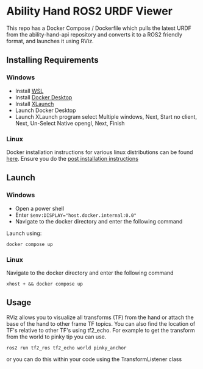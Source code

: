 # Ability Hand ROS2 URDF Viewer

This repo has a Docker Compose / Dockerfile which pulls the latest URDF from the 
ability-hand-api repository and converts it to a ROS2 friendly format, and 
launches it using RViz.

## Installing Requirements

### Windows

- Install [WSL](https://learn.microsoft.com/en-us/windows/wsl/install)
- Install [Docker Desktop](https://www.docker.com/products/docker-desktop/)
- Install [XLaunch](https://sourceforge.net/projects/vcxsrv/)
- Launch Docker Desktop
- Launch XLaunch program select Multiple windows, Next, Start no client, Next, Un-Select Native opengl, Next, Finish

### Linux

Docker installation instructions for various linux distributions can be found
[here](https://docs.docker.com/engine/install/). Ensure you do the 
[post installation instructions](https://docs.docker.com/engine/install/linux-postinstall/)


## Launch

### Windows

- Open a power shell
- Enter `$env:DISPLAY="host.docker.internal:0.0"`
- Navigate to the docker directory and enter the following command

Launch using:

`docker compose up`

### Linux

Navigate to the docker directory and enter the following command

`xhost + && docker compose up`

## Usage

RViz allows you to visualize all transforms (TF) from the hand or attach the 
base of the hand to other frame TF topics.  You can also find the location
of TF's relative to other TF's using tf2_echo.  For example to get the 
transform from the world to pinky tip you can use.

`ros2 run tf2_ros tf2_echo world pinky_anchor`

or you can do this within your code using the TransformListener class
